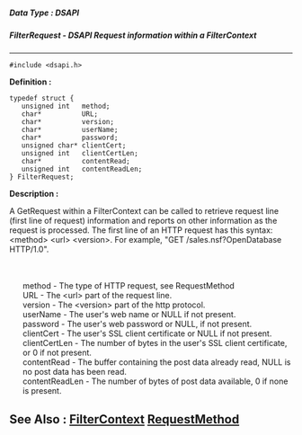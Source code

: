 ##### Data Type : DSAPI
##### FilterRequest - DSAPI Request information within a FilterContext
---
```
#include <dsapi.h>
```

**Definition :**
```
typedef struct {
   unsigned int   method;
   char*          URL;
   char*          version;
   char*          userName;
   char*          password;
   unsigned char* clientCert;
   unsigned int   clientCertLen;
   char*          contentRead;
   unsigned int   contentReadLen;
} FilterRequest;
```

**Description :**

A GetRequest within a FilterContext can be called to retrieve request line (first line of request) information and reports on other information as the request is processed. The first line of an HTTP request has this syntax: &lt;method&gt; &lt;url&gt; &lt;version&gt;. For example, &quot;GET /sales.nsf?OpenDatabase HTTP/1.0&quot;.
<ul><br>
<br>
method	- The type of HTTP request, see RequestMethod<br>
URL	- The &lt;url&gt; part of the request line.<br>
version	- The &lt;version&gt; part of the http protocol.<br>
userName	- The user's web name or NULL if not present.<br>
password	- The user's web password or NULL, if not present.<br>
clientCert	- The user's SSL client certificate or NULL if not present.<br>
clientCertLen	- The number of bytes in the user's SSL client certificate, or 0 if not present.<br>
contentRead	- The buffer containing the post data already read, NULL is no post data has been read.<br>
contentReadLen	- The number of bytes of post data available, 0 if none is present.<br>
</ul>



**See Also :**
[FilterContext](/domino-c-api-docs/reference/Data/FilterContext)
[RequestMethod](/domino-c-api-docs/reference/Data/RequestMethod)
---
